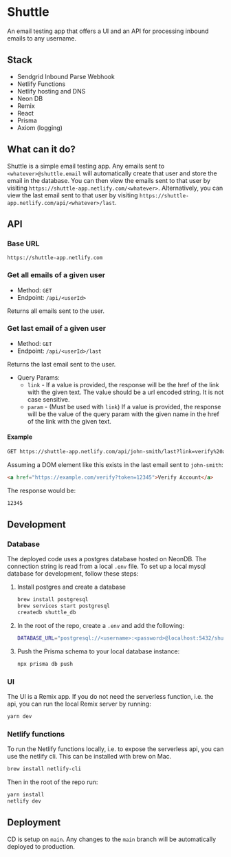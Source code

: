 # Shuttle

An email testing app that offers a UI and an API for processing inbound emails to any username.

## Stack

- Sendgrid Inbound Parse Webhook
- Netlify Functions
- Netlify hosting and DNS
- Neon DB
- Remix
- React
- Prisma
- Axiom (logging)

## What can it do?

Shuttle is a simple email testing app. Any emails sent to `<whatever>@shuttle.email` will automatically create that user and store the email in the database. You can then view the emails sent to that user by visiting `https://shuttle-app.netlify.com/<whatever>`. Alternatively, you can view the last email sent to that user by visiting `https://shuttle-app.netlify.com/api/<whatever>/last`.

## API

### Base URL

`https://shuttle-app.netlify.com`

### Get all emails of a given user

- Method: `GET`
- Endpoint: `/api/<userId>`

Returns all emails sent to the user.

### Get last email of a given user

- Method: `GET`
- Endpoint: `/api/<userId>/last`

Returns the last email sent to the user.

- Query Params:
  - `link` - If a value is provided, the response will be the href of the link with the given text. The value should be a url encoded string. It is not case sensitive.
  - `param` - (Must be used with `link`) If a value is provided, the response will be the value of the query param with the given name in the href of the link with the given text.

#### Example

```txt
GET https://shuttle-app.netlify.com/api/john-smith/last?link=verify%20account&param=token
```

Assuming a DOM element like this exists in the last email sent to `john-smith`:

```html
<a href="https://example.com/verify?token=12345">Verify Account</a>
```

The response would be:

```txt
12345
```

## Development

### Database

The deployed code uses a postgres database hosted on NeonDB. The connection string is read from a local `.env` file. To set up a local mysql database for development, follow these steps:

1. Install postgres and create a database

   ```sh
   brew install postgresql
   brew services start postgresql
   createdb shuttle_db
   ```

2. In the root of the repo, create a `.env` and add the following:

   ```sh
   DATABASE_URL="postgresql://<username>:<password>@localhost:5432/shuttle_db"
   ```

3. Push the Prisma schema to your local database instance:

   ```sh
   npx prisma db push
   ```

### UI

The UI is a Remix app. If you do not need the serverless function, i.e. the api, you can run the local Remix server by running:

```sh
yarn dev
```

### Netlify functions

To run the Netlify functions locally, i.e. to expose the serverless api, you can use the netlify cli. This can be installed with brew on Mac.

```sh
brew install netlify-cli
```

Then in the root of the repo run:

```sh
yarn install
netlify dev
```

## Deployment

CD is setup on `main`. Any changes to the `main` branch will be automatically deployed to production.
